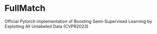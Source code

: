 # FullMatch
Official Pytorch implementation of Boosting Semi-Supervised Learning by Exploiting All Unlabeled Data (CVPR2023)

